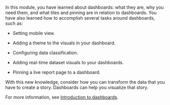 In this module, you have learned about dashboards: what they are, why you need them, and what tiles and pinning are in relation to dashboards. You have also learned how to accomplish several tasks around dashboards, such as:

-   Setting mobile view.

-   Adding a theme to the visuals in your dashboard.

-   Configuring data classification.

-   Adding real-time dataset visuals to your dashboards.

-   Pinning a live report page to a dashboard.

With this new knowledge, consider how you can transform the data that you have to create a story. Dashboards can help you visualize that story.

For more information, see [Introduction to dashboards](https://docs.microsoft.com/power-bi/create-reports/service-dashboards/?azure-portal=true).

